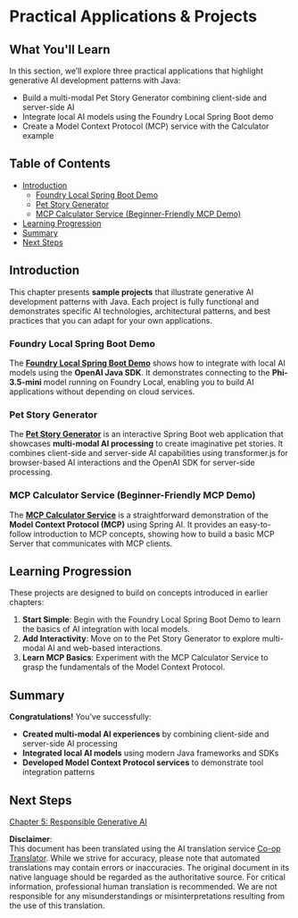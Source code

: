 <!--
CO_OP_TRANSLATOR_METADATA:
{
  "original_hash": "d45b8e2291ab1357592c904c103cbc81",
  "translation_date": "2025-07-28T10:12:39+00:00",
  "source_file": "04-PracticalSamples/README.md",
  "language_code": "en"
}
-->
# Practical Applications & Projects

## What You'll Learn
In this section, we’ll explore three practical applications that highlight generative AI development patterns with Java:
- Build a multi-modal Pet Story Generator combining client-side and server-side AI
- Integrate local AI models using the Foundry Local Spring Boot demo
- Create a Model Context Protocol (MCP) service with the Calculator example

## Table of Contents

- [Introduction](../../../04-PracticalSamples)
  - [Foundry Local Spring Boot Demo](../../../04-PracticalSamples)
  - [Pet Story Generator](../../../04-PracticalSamples)
  - [MCP Calculator Service (Beginner-Friendly MCP Demo)](../../../04-PracticalSamples)
- [Learning Progression](../../../04-PracticalSamples)
- [Summary](../../../04-PracticalSamples)
- [Next Steps](../../../04-PracticalSamples)

## Introduction

This chapter presents **sample projects** that illustrate generative AI development patterns with Java. Each project is fully functional and demonstrates specific AI technologies, architectural patterns, and best practices that you can adapt for your own applications.

### Foundry Local Spring Boot Demo

The **[Foundry Local Spring Boot Demo](foundrylocal/README.md)** shows how to integrate with local AI models using the **OpenAI Java SDK**. It demonstrates connecting to the **Phi-3.5-mini** model running on Foundry Local, enabling you to build AI applications without depending on cloud services.

### Pet Story Generator

The **[Pet Story Generator](petstory/README.md)** is an interactive Spring Boot web application that showcases **multi-modal AI processing** to create imaginative pet stories. It combines client-side and server-side AI capabilities using transformer.js for browser-based AI interactions and the OpenAI SDK for server-side processing.

### MCP Calculator Service (Beginner-Friendly MCP Demo)

The **[MCP Calculator Service](calculator/README.md)** is a straightforward demonstration of the **Model Context Protocol (MCP)** using Spring AI. It provides an easy-to-follow introduction to MCP concepts, showing how to build a basic MCP Server that communicates with MCP clients.

## Learning Progression

These projects are designed to build on concepts introduced in earlier chapters:

1. **Start Simple**: Begin with the Foundry Local Spring Boot Demo to learn the basics of AI integration with local models.
2. **Add Interactivity**: Move on to the Pet Story Generator to explore multi-modal AI and web-based interactions.
3. **Learn MCP Basics**: Experiment with the MCP Calculator Service to grasp the fundamentals of the Model Context Protocol.

## Summary

**Congratulations!** You’ve successfully:

- **Created multi-modal AI experiences** by combining client-side and server-side AI processing
- **Integrated local AI models** using modern Java frameworks and SDKs
- **Developed Model Context Protocol services** to demonstrate tool integration patterns

## Next Steps

[Chapter 5: Responsible Generative AI](../05-ResponsibleGenAI/README.md)

**Disclaimer**:  
This document has been translated using the AI translation service [Co-op Translator](https://github.com/Azure/co-op-translator). While we strive for accuracy, please note that automated translations may contain errors or inaccuracies. The original document in its native language should be regarded as the authoritative source. For critical information, professional human translation is recommended. We are not responsible for any misunderstandings or misinterpretations resulting from the use of this translation.